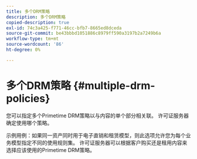 ```yaml
---
title: 多个DRM策略
description: 多个DRM策略
copied-description: true
exl-id: 74c3a425-f771-46cc-bfb7-8665ed8dceda
source-git-commit: be43bbbd1051886c8979ff590a3197b2a7249b6a
workflow-type: tm+mt
source-wordcount: '86'
ht-degree: 0%

---
```


# 多个DRM策略 {#multiple-drm-policies}

您可以指定多个Primetime DRM策略以与内容的单个部分相关联。 许可证服务器确定使用哪个策略。

示例用例：如果同一资产同时用于电子直销和租赁模型，则此选项允许您为每个业务模型指定不同的使用规则集。 许可证服务器可以根据客户购买还是租用内容来选择应该使用的Primetime DRM策略。
